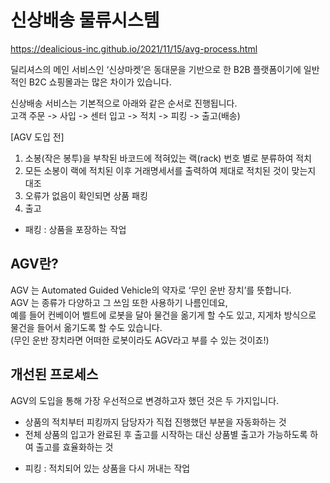 # 신상배송 물류시스템

https://dealicious-inc.github.io/2021/11/15/avg-process.html

딜리셔스의 메인 서비스인 ‘신상마켓’은 동대문을 기반으로 한 B2B 플랫폼이기에 일반적인 B2C 쇼핑몰과는 많은 차이가 있습니다.

신상배송 서비스는 기본적으로 아래와 같은 순서로 진행됩니다.  
고객 주문 -> 사입 -> 센터 입고 -> 적치 -> 피킹 -> 출고(배송)

[AGV 도입 전]

1. 소봉(작은 봉투)을 부착된 바코드에 적혀있는 랙(rack) 번호 별로 분류하여 적치
2. 모든 소봉이 랙에 적치된 이후 거래명세서를 출력하여 제대로 적치된 것이 맞는지 대조
3. 오류가 없음이 확인되면 상품 패킹
4. 출고

- 패킹 : 상품을 포장하는 작업

## AGV란?

AGV 는 Automated Guided Vehicle의 약자로 ‘무인 운반 장치’를 뜻합니다.  
AGV 는 종류가 다양하고 그 쓰임 또한 사용하기 나름인데요,  
예를 들어 컨베이어 벨트에 로봇을 달아 물건을 옮기게 할 수도 있고, 지게차 방식으로 물건을 들어서 옮기도록 할 수도 있습니다.  
(무인 운반 장치라면 어떠한 로봇이라도 AGV라고 부를 수 있는 것이죠!)

## 개선된 프로세스

AGV의 도입을 통해 가장 우선적으로 변경하고자 했던 것은 두 가지입니다.

- 상품의 적치부터 피킹까지 담당자가 직접 진행했던 부분을 자동화하는 것
- 전체 상품의 입고가 완료된 후 출고를 시작하는 대신 상품별 출고가 가능하도록 하여 출고를 효율화하는 것

* 피킹 : 적치되어 있는 상품을 다시 꺼내는 작업
